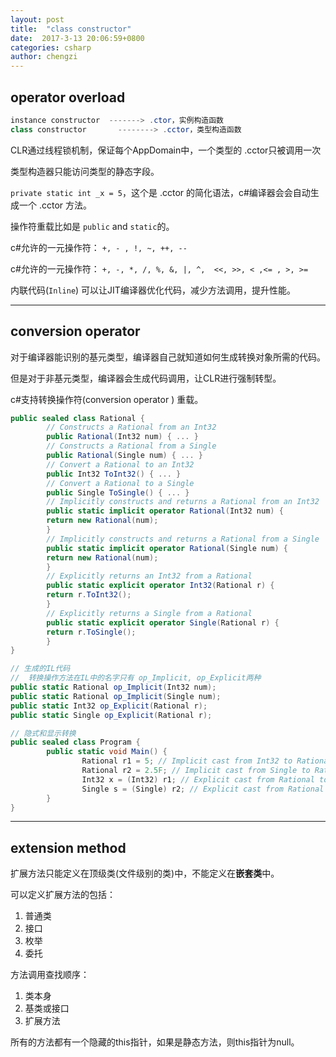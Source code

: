 ```yaml
---
layout: post
title:  "class constructor"
date:  2017-3-13 20:06:59+0800
categories: csharp
author: chengzi
---
```


## operator overload

``` csharp
instance constructor  -------> .ctor，实例构造函数
class constructor       --------> .cctor，类型构造函数
```

CLR通过线程锁机制，保证每个AppDomain中，一个类型的 .cctor只被调用一次

类型构造器只能访问类型的静态字段。

`private static int _x = 5`，这个是 .cctor 的简化语法，c#编译器会会自动生成一个 .cctor 方法。

操作符重载比如是 `public` and `static`的。

c#允许的一元操作符： `+, - , !, ~, ++, --` 

c#允许的一元操作符： `+, -, *, /, %, &, |, ^,  <<, >>, < ,<= , >, >=`

内联代码(`Inline`) 可以让JIT编译器优化代码，减少方法调用，提升性能。


----------------
## conversion operator

对于编译器能识别的基元类型，编译器自己就知道如何生成转换对象所需的代码。

但是对于非基元类型，编译器会生成代码调用，让CLR进行强制转型。

c#支持转换操作符(conversion operator ) 重载。

``` csharp
public sealed class Rational {
        // Constructs a Rational from an Int32
        public Rational(Int32 num) { ... }
        // Constructs a Rational from a Single
        public Rational(Single num) { ... }
        // Convert a Rational to an Int32
        public Int32 ToInt32() { ... }
        // Convert a Rational to a Single
        public Single ToSingle() { ... }
        // Implicitly constructs and returns a Rational from an Int32
        public static implicit operator Rational(Int32 num) {
        return new Rational(num);
        }
        // Implicitly constructs and returns a Rational from a Single
        public static implicit operator Rational(Single num) {
        return new Rational(num);
        }
        // Explicitly returns an Int32 from a Rational
        public static explicit operator Int32(Rational r) {
        return r.ToInt32();
        }
        // Explicitly returns a Single from a Rational
        public static explicit operator Single(Rational r) {
        return r.ToSingle();
        }
}

// 生成的IL代码
//  转换操作方法在IL中的名字只有 op_Implicit, op_Explicit两种
public static Rational op_Implicit(Int32 num);
public static Rational op_Implicit(Single num);
public static Int32 op_Explicit(Rational r);
public static Single op_Explicit(Rational r);

// 隐式和显示转换
public sealed class Program {
        public static void Main() {
                Rational r1 = 5; // Implicit cast from Int32 to Rational
                Rational r2 = 2.5F; // Implicit cast from Single to Rational
                Int32 x = (Int32) r1; // Explicit cast from Rational to Int32
                Single s = (Single) r2; // Explicit cast from Rational to Single
        }
}
```

----------------
## extension method

扩展方法只能定义在顶级类(文件级别的类)中，不能定义在**嵌套类**中。

可以定义扩展方法的包括：
1. 普通类
2. 接口
3. 枚举
4. 委托

方法调用查找顺序：
1. 类本身
2. 基类或接口
3. 扩展方法

所有的方法都有一个隐藏的this指针，如果是静态方法，则this指针为null。


